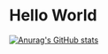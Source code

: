 # Hello World
[![Anurag's GitHub stats](https://github-readme-stats.vercel.app/api?username=IanWorley&show_icons=true&theme=radical)](https://github.com/anuraghazra/github-readme-stats)
